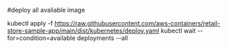 #deploy all avaliable image

kubectl apply -f https://raw.githubusercontent.com/aws-containers/retail-store-sample-app/main/dist/kubernetes/deploy.yaml
kubectl wait --for=condition=available deployments --all


